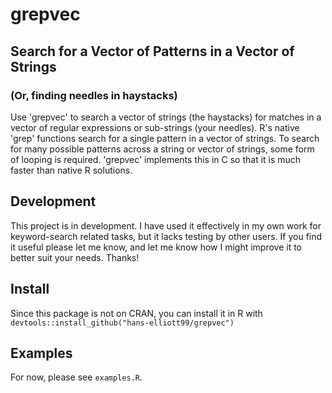 
# grepvec

## Search for a Vector of Patterns in a Vector of Strings
### (Or, finding needles in haystacks)

Use 'grepvec' to search a vector of strings (the haystacks) for matches in a vector
  of regular expressions or sub-strings (your needles). R's native 'grep' functions search for
  a single pattern in a vector of strings. To search for many possible patterns
  across a string or vector of strings, some form of looping is required. 'grepvec' implements this
  in C so that it is much faster than native R solutions.

## Development
This project is in development. I have used it effectively in my own work for keyword-search related tasks, but it lacks testing by other users. If you find it useful please let me know, and let me know how I might improve it to better suit your needs. Thanks!

## Install
Since this package is not on CRAN, you can install it in R with `devtools::install_github("hans-elliott99/grepvec")`

## Examples
For now, please see `examples.R`.

